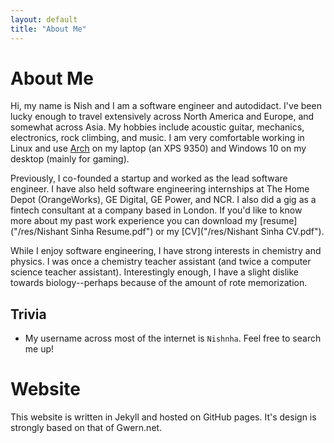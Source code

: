 ```yaml
---
layout: default
title: "About Me"
---
```

# About Me
Hi, my name is Nish and I am a software engineer and autodidact. I've been lucky enough to travel extensively across North America and Europe, and somewhat across Asia. My hobbies include acoustic guitar, mechanics, electronics, rock climbing, and music. I am very comfortable working in Linux and use [Arch](https://www.github.com/nishnha/arch-config) on my laptop (an XPS 9350) and Windows 10 on my desktop (mainly for gaming). 

Previously, I co-founded a startup and worked as the lead software engineer. I have also held software engineering internships at The Home Depot (OrangeWorks), GE Digital, GE Power, and NCR. I also did a gig as a fintech consultant at a company based in London. If you'd like to know more about my past work experience you can download my [resume]("/res/Nishant Sinha Resume.pdf") or my [CV]("/res/Nishant Sinha CV.pdf").

While I enjoy software engineering, I have strong interests in chemistry and physics. I was once a chemistry teacher assistant (and twice a computer science teacher assistant). Interestingly enough, I have a slight dislike towards biology--perhaps because of the amount of rote memorization.

## Trivia
* My username across most of the internet is `Nishnha`. Feel free to search me up!

# Website
This website is written in Jekyll and hosted on GitHub pages. It's design is strongly based on that of Gwern.net.